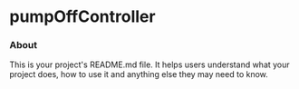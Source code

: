 pumpOffController
=================

### About

This is your project's README.md file. It helps users understand what your
project does, how to use it and anything else they may need to know.